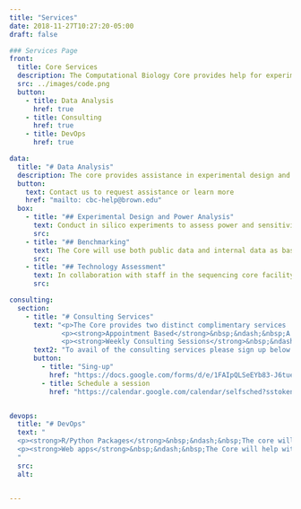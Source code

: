 ```yaml
---
title: "Services"
date: 2018-11-27T10:27:20-05:00
draft: false

### Services Page
front:
  title: Core Services
  description: The Computational Biology Core provides help for experimental design and data processing pipelines for high-throughput datasets generated in individual projects, particularly for DNA/RNA sequencing data. Our services are broadly categorized below and click on the link for further details on any specific category.
  src: ../images/code.png
  button:
    - title: Data Analysis
      href: true
    - title: Consulting
      href: true
    - title: DevOps
      href: true

data:
  title: "# Data Analysis"
  description: The core provides assistance in experimental design and data processing pipelines for high-throughput datasets generated in individual projects, particularly for DNA/RNA sequencing data. Our assistance falls broadly into the categories outlined below.
  button:
    text: Contact us to request assistance or learn more
    href: "mailto: cbc-help@brown.edu"
  box:
    - title: "## Experimental Design and Power Analysis"
      text: Conduct in silico experiments to assess power and sensitivity/specificity in the experimental design.
      src:
    - title: "## Benchmarking"
      text: The Core will use both public data and internal data as basis for simulation studies to provide PIs with comprehensive prediction of possible outcome in their experiments to ensure efficient use of these technologies
      src:
    - title: "## Technology Assessment"
      text: In collaboration with staff in the sequencing core facility (Center for Genomics and Proteomics  CGP ) our staff will also provide guidance on technologies; for example, selection of single end/paired-end sequencing, multiplexing, sequencing depth, sample pooling etc.
      src:

consulting:
  section:
    - title: "# Consulting Services"
      text: "<p>The Core provides two distinct complimentary services  to all researchers at Brown.</p>
             <p><strong>Appointment Based</strong>&nbsp;&ndash;&nbsp;A team of experienced computational biologists and biostatisticians are on-hand to help investigators design experiments.</p>
             <p><strong>Weekly Consulting Sessions</strong>&nbsp;&ndash;&nbsp;The Core offers two weekly Consulting sessions for all researchers to discuss any immediate issues  in data anlysis including trouble-shooting code, help with stiatistical analysis and discussion of options for bioinformatic analysis.</p>"
      text2: "To avail of the consulting services please sign up below if you have not used the CBC services before. Use the scheduler below to reserve a slot for the weekly  consulting sessions and in the event that all slots are filled and you need an appointment sooner contact our **[helpdesk](mailto:cbc-help.brown.edu)**."
      button:
        - title: "Sing-up"
          href: "https://docs.google.com/forms/d/e/1FAIpQLSeEYb83-J6tuevzmNPxMFW6Jy_p3fn4PLigEzBIGRTbRUH-pw/viewform"
        - title: Schedule a session
          href: "https://calendar.google.com/calendar/selfsched?sstoken=UUlMRmZqUzlHR0pjfGRlZmF1bHR8NWVlZjkzMmUwNjdlNmE4ZDIwMGU2NzI0YzY3YWVlOTQ"


devops:
  title: "# DevOps"
  text: "
  <p><strong>R/Python Packages</strong>&nbsp;&ndash;&nbsp;The core will provide help with packaging R and Python code and work with computational biogists to convert their code to make it easily shareable.</p>
  <p><strong>Web apps</strong>&nbsp;&ndash;&nbsp;The Core will help with the implementation and maintenace of  web apps using the latest technologies for projects requiring web enabled interfaces.</p>
  "
  src:
  alt:


---
```

